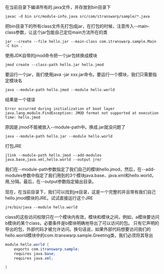 在当前目录下编译所有的.java文件，并存放到bin目录下

```shell
javac -d bin src/module-info.java src/com/itranswarp/sample/*.java
```

把bin目录下的所有class文件先打包成jar，在打包的时候，注意传入--main-class参数，让这个jar包能自己定位main方法所在的类

```shell
jar --create --file hello.jar --main-class com.itranswarp.sample.Main -C bin .
```

使用JDK自带的jmod命令把一个jar包转换成模块

```shell
jmod create --class-path hello.jar hello.jmod
```

要运行一个jar，我们使用java -jar xxx.jar命令。要运行一个模块，我们只需要指定模块名

```shell
java --module-path hello.jmod --module hello.world
```

结果是一个错误

```shell
Error occurred during initialization of boot layer
java.lang.module.FindException: JMOD format not supported at execution time: hello.jmod
```

原因是.jmod不能被放入--module-path中。换成.jar就没问题了

```shell
java --module-path hello.jar --module hello.world
```

打包JRE

```shell
jlink --module-path hello.jmod --add-modules java.base,java.xml,hello.world --output jre/
```

我们在--module-path参数指定了我们自己的模块hello.jmod，然后，在--add-modules参数中指定了我们用到的3个模块java.base、java.xml和hello.world，用,分隔。最后，在--output参数指定输出目录。

现在，在当前目录下，我们可以找到jre目录，这是一个完整的并且带有我们自己hello.jmod模块的JRE。试试直接运行这个JRE

```shell
jre/bin/java --module hello.world
```

class的这些访问权限只在一个模块内有效，模块和模块之间，例如，a模块要访问b模块的某个class，必要条件是b模块明确地导出了可以访问的包。
只有它声明的导出的包，外部代码才被允许访问。换句话说，如果外部代码想要访问我们的hello.world模块中的com.itranswarp.sample.Greeting类，我们必须将其导出

```java
module hello.world {
    exports com.itranswarp.sample;
    requires java.base;
    requires java.xml;

}
```


